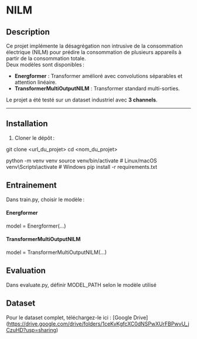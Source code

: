# NILM

## Description

Ce projet implémente la désagrégation non intrusive de la consommation électrique (NILM) pour prédire la consommation de plusieurs appareils à partir de la consommation totale.  
Deux modèles sont disponibles :

- **Energformer** : Transformer amélioré avec convolutions séparables et attention linéaire.
- **TransformerMultiOutputNILM** : Transformer standard multi-sorties.

Le projet a été testé sur un dataset industriel avec **3 channels**.

---

## Installation

1. Cloner le dépôt :

git clone <url_du_projet>
cd <nom_du_projet>

python -m venv venv
source venv/bin/activate # Linux/macOS
venv\Scripts\activate # Windows
pip install -r requirements.txt

## Entrainement

Dans train.py, choisir le modèle :

#### Energformer

model = Energformer(...)

#### TransformerMultiOutputNILM

model = TransformerMultiOutputNILM(...)

## Evaluation

Dans evaluate.py, définir MODEL_PATH selon le modèle utilisé

## Dataset 
Pour le dataset complet, téléchargez-le ici : [Google Drive] (https://drive.google.com/drive/folders/1ceKvKgfcXC0dNSPwXUrFBPwvU_jCzuHD?usp=sharing)
